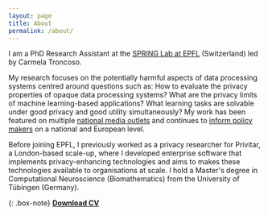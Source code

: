 ```yaml
---
layout: page
title: About
permalink: /about/
---
```

I am a PhD Research Assistant at the [SPRING Lab at EPFL](https://spring.epfl.ch/) (Switzerland) led by Carmela Troncoso.

My research focuses on the potentially harmful aspects of data processing systems centred around questions such as: How to evaluate the privacy properties of opaque data processing systems?
What are the privacy limits of machine learning-based applications? What learning tasks are solvable under good privacy and good utility simultaneously?
My work has been featured on multiple [national media outlets](https://www.zeit.de/digital/datenschutz/2021-03/corona-app-luca-kontaktverfolgung-einsatz-umstritten-kontakte-politik-lobbyismus) and continues to [inform policy makers](https://edps.europa.eu/system/files/2021-12/techsonar_2021-2022_report_en.pdf) on a national and European level.

Before joining EPFL, I previously worked as a privacy researcher for Privitar, a London-based scale-up, where I developed enterprise software that implements privacy-enhancing technologies and aims to makes these technologies available to organisations at scale.
I hold a Master's degree in Computational Neuroscience (Biomathematics) from the University of Tübingen (Germany).


{: .box-note}
**[Download CV](/img/CVStadler_202405.pdf)** 

<!-- Education
---
- PhD in Engineering, EPFL, Switzerland, (2019 - Today)
- Master of Science, University Tübingen, Germany (2014-2016)
- Bachelor of Science, University Erlangen, Germany (2011-2014)

Experience
---
- Teaching Assistant, EPFL, Lausanne, Switzerland (2019-Today)
- Research Scientist, Privitar, London, United Kingdom (2016-2019)
- Research Assistant, Werner Reichardt Centre for Integrative Neuroscience, Tübingen, Germany (2015-2016)
- Research Assistant, Institute for Physiology and Pathophysiology, University Erlangen, Germany (2012-2014)

Service
---
- Program Commitee Member FAccT (2024)
- Program Commitee Member PETS (2023, 2021, 2020 & 2019)
- Invited Reviewer NeurIPS Workshop on Privacy in Machine Learning (PriML 2021)
- Invited Reviewer ICLR Workshop on Synthetic Data Generation: Quality, Privacy, Bias (2021)
- External Reviewer CCS (2019)
- Invited Reviewer ["Rethinking data and balancing digital power"](https://www.adalovelaceinstitute.org/report/rethinking-data/) by the Ada Lovelace Institute (2022)
- Invited Reviewer ["Chapter: Privacy & Online Rights"](https://www.cybok.org/media/downloads/Privacy_Online_Rights_v1.0.2.pdf) in the ["Cyber Security Body of Knowledge"](https://www.cybok.org/) by Carmela Troncoso (2019) 

Awards & Grants
---
- Graduate Grant, Studienstiftung des Deutschen Volkes (2011-2016)

Featured Invited Talks
---
- "Looking beyond the EU data strategy: Where next for data use and regulation?", Panel discussion at CPDP (2023)
- "Synthetic Data as a Privach Mechanism - A cautionary tale", Invited lecture in the "Health Sciences and Technology" program at MIT (2022)
- "Synthetic Data - A Privacy Mirage", Tech Talk at the Brussels Privacy Hub (2021)
- ["Why are Organisations Slow to Adopt PETs? Differential Privacy as a Case Study"](https://suri.epfl.ch/2018/), EPFL IC Summer Research Institute (2018) 

Patents
---
[Computer-implemented privacy engineering systens and method](https://patents.google.com/patent/US20200327252A1/en). McFall J.D., Cabot, C.C., ..., *Stadler, T.* et al., US Patent Application, Singapore Granted Patent (2017)

[Method or system for querying a sensitive dataset](https://patents.google.com/patent/US20220277097A1/en). Cabot, C.C., Guinamard, K.F.P, ... *Stadler, T.* et al., US Patent Application (2018)

Publications
---
[The Fundamental Limits of Least-Privilege Learning](https://arxiv.org/abs/2402.12235). *Stadler, T.*, Kulynych, B., Papernot, N., Gastpar, M. and Troncoso, C., arXiv preprint (2024)


[Why the search for a privacy-preserving data sharing mechanism is failing](https://www.nature.com/articles/s43588-022-00236-x). *Stadler, T.*, & Troncoso, C., Nature Computational Science (2022)


[Synthetic data – Anonymisation Groundhog Day](https://www.usenix.org/system/files/sec22-stadler.pdf). *Stadler, T.*, Oprisanu, B., & Troncoso, C., USENIX Security (2022)


[Deploying decentralized, privacy-preserving proximity tracing](https://dl.acm.org/doi/abs/10.1145/3524107). Troncoso, C., Bogdanov, D., Bugnion, E., ... *Stadler, T.* et al., Communications of the ACM (2022)


[Preliminary Analysis of Potential Harms in the Luca Tracing  System](https://arxiv.org/pdf/2103.11958.pdf). *Stadler, T.*, Lueks, W., Kohls, K., Troncoso, C., arXiv preprint (2021)


[Decentralized privacy-preserving proximity tracing](https://arxiv.org/pdf/2005.12273). Troncoso, C., Payer, M., Hubaux, J.P., Salathé, M., Larus, J., Bugnion, E., Lueks, W., *Stadler, T.* et al., arXiv preprint (2020)


[Early evidence of effectiveness of digital contact tracing for SARS-CoV-2 in Switzerland](https://www.medrxiv.org/content/10.1101/2020.09.07.20189274v3). Salathé, M., Althaus, C., Anderegg, N., ... *Stadler, T.* et al., Swiss Medical Weekly (2020)


[A research agenda for digital proximity tracing apps.](https://www.research-collection.ethz.ch/bitstream/handle/20.500.11850/428474/3/smw_2020_20324.pdf), Von Wyl, V., Bonhoeffer, S., Bugnion, E., Puhan, M. A., Salathé, M., *Stadler, T.* et al., Swiss Medical Weekly. (2020)


[Erythromelalgia Mutation Q875E Stabilizes the Activated State of Sodium Channel Nav1.7.](https://www.jbc.org/article/S0021-9258(19)46771-9/abstract), *Stadler, T.*, O'Reilly, A. O., & Lampert, A., Journal of Biological Chemistry (2015) -->



